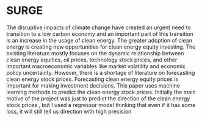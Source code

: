# SURGE

The disruptive impacts of climate change have created an urgent need to transition to a low carbon economy and an important part of this transition is an increase in the usage of clean energy. The greater adoption of clean energy is creating new opportunities for clean energy equity investing. The existing literature mostly focuses on the dynamic relationship between clean energy equities, oil prices, technology stock prices, and other important macroeconomic variables like market volatility and economic policy uncertainty. However, there is a shortage of literature on forecasting clean energy stock prices. Forecasting clean energy equity prices is important for making investment decisions. This paper uses machine learning methods to predict the clean energy stock prices. Initially the main motive of the project was just to predict the direction of the clean energy stock prices , but I used a regressor model thinking that even if it has some loss, it will still tell us direction with high precision
